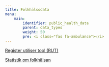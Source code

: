 ```yaml
---
title: Folkhälsodata
menu:
    main:
        identifier: public_health_data
        parent: data_types
        weight: 50
        pre: <i class="fas fa-ambulance"></i>
---
```


[Register utiliser tool (RUT)](rut)

[Statistik om folkhälsan](public_health_statistics)
